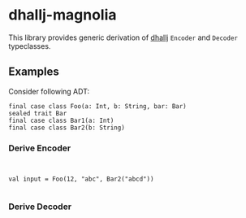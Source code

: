 # dhallj-magnolia

This library provides generic derivation of [dhallj](https://github.com/travisbrown/dhallj) `Encoder` and `Decoder` typeclasses. 

## Examples

Consider following ADT:

```
final case class Foo(a: Int, b: String, bar: Bar)
sealed trait Bar
final case class Bar1(a: Int)
final case class Bar2(b: String)
```

### Derive Encoder

```


val input = Foo(12, "abc", Bar2("abcd"))


```

### Derive Decoder

```
```
